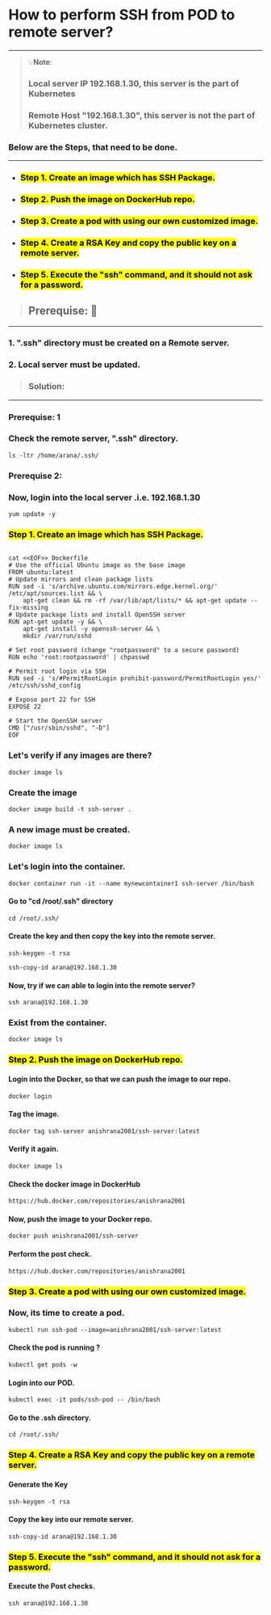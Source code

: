 # **How to perform SSH from POD to remote server?**
---
>  💡**Note**:
> ### Local server IP 192.168.1.30, this server is the part of Kubernetes 
>  ### Remote Host "192.168.1.30", this server is not the part of Kubernetes cluster.


### Below are the Steps, that need to be done.
---
+ ### <mark> Step 1. Create an image which has SSH Package.</mark>
+ ### <mark> Step 2. Push the image on DockerHub repo.</mark>
+ ### <mark> Step 3. Create a pod with using our own customized image.</mark>
+ ### <mark> Step 4. Create a RSA Key and copy the public key on a remote server.</mark>
+ ### <mark> Step 5. Execute the "ssh" command, and it should not ask for a password.</mark>


> ## Prerequise: 🙂
---
### 1. ".ssh" directory must be created on a Remote server.
### 2. Local server must be updated.

> ### Solution:
---
### Prerequise: 1
### Check the remote server, ".ssh" directory.
```
ls -ltr /home/arana/.ssh/
```

### Prerequise 2: 
### Now, login into the local server .i.e. 192.168.1.30
```
yum update -y
```
### <mark> Step 1. Create an image which has SSH Package.</mark>
```

cat <<EOF>> Dockerfile
# Use the official Ubuntu image as the base image
FROM ubuntu:latest
# Update mirrors and clean package lists
RUN sed -i 's/archive.ubuntu.com/mirrors.edge.kernel.org/' /etc/apt/sources.list && \
    apt-get clean && rm -rf /var/lib/apt/lists/* && apt-get update --fix-missing
# Update package lists and install OpenSSH server
RUN apt-get update -y && \
    apt-get install -y openssh-server && \
    mkdir /var/run/sshd

# Set root password (change "rootpassword" to a secure password)
RUN echo 'root:rootpassword' | chpasswd

# Permit root login via SSH
RUN sed -i 's/#PermitRootLogin prohibit-password/PermitRootLogin yes/' /etc/ssh/sshd_config

# Expose port 22 for SSH
EXPOSE 22

# Start the OpenSSH server
CMD ["/usr/sbin/sshd", "-D"]
EOF
```
### Let's verify if any images are there?

```
docker image ls
```
### Create the image
```
docker image build -t ssh-server .
```
### A new image must be created. 
```
docker image ls
```
### Let's login into the container.
```
docker container run -it --name mynewcontainer1 ssh-server /bin/bash
```
#### Go to "cd /root/.ssh" directory
```
cd /root/.ssh/
```
#### Create the key and then copy the key into the remote server.
```
ssh-keygen -t rsa
```

```
ssh-copy-id arana@192.168.1.30
```
#### Now, try if we can able to login into the remote server?
```
ssh arana@192.168.1.30
```

### Exist from the container.

```
docker image ls
```
### <mark> Step 2. Push the image on DockerHub repo.</mark>
#### Login into the Docker, so that we can push the image to our repo.
```
docker login
```
#### Tag the image.
```
docker tag ssh-server anishrana2001/ssh-server:latest
```
#### Verify it again.
```
docker image ls
```
#### Check the docker image in DockerHub
```
https://hub.docker.com/repositories/anishrana2001
```

#### Now, push the image to your Docker repo.
```
docker push anishrana2001/ssh-server
```

#### Perform the post check.

```
https://hub.docker.com/repositories/anishrana2001
```

### <mark> Step 3. Create a pod with using our own customized image.</mark>
### Now, its time to create a pod.
```
kubectl run ssh-pod --image=anishrana2001/ssh-server:latest
```
#### Check the pod is running ?
```
kubectl get pods -w
```
#### Login into our POD.
```
kubectl exec -it pods/ssh-pod -- /bin/bash
```
#### Go to the .ssh directory.
```
cd /root/.ssh/
```
### <mark> Step 4. Create a RSA Key and copy the public key on a remote server.</mark>
#### Generate the Key
```
ssh-keygen -t rsa
```
####  Copy the key into our remote server.
```
ssh-copy-id arana@192.168.1.30
```
### <mark> Step 5. Execute the "ssh" command, and it should not ask for a password.</mark>
#### Execute the Post checks. 
```
ssh arana@192.168.1.30
```
